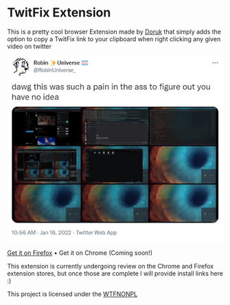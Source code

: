 <p align="center">
<h1>TwitFix Extension</h1>

This is a pretty cool browser Extension made by [Doruk](https://github.com/DorukSega) that simply adds the option to copy a TwitFix link to your clipboard when right clicking any given video on twitter

![Showcase Gif](showcase.gif)

[Get it on Firefox](https://addons.mozilla.org/en-US/firefox/addon/twitfix-extension/) • Get it on Chrome (Coming soon!)

This extension is currently undergoing review on the Chrome and Firefox extension stores, but once those are complete I will provide install links here :)

This project is licensed under the [WTFNONPL](https://github.com/robinuniverse/WTFNONPL)

</p>
